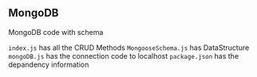 ## MongoDB
MongoDB code with schema

`index.js` has all the CRUD Methods
`MongooseSchema.js` has DataStructure
`mongoDB.js` has the connection code to localhost
`package.json` has the depandency information 
